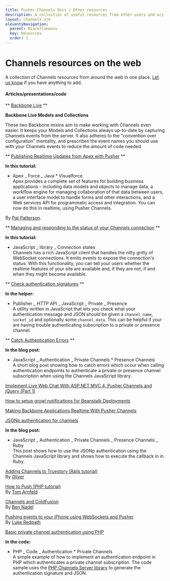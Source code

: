 ```yaml
---
title: Pusher Channels Docs | Other resources
description: A collection of useful resources from other users and writers on the web to help you get set up with Channels.
layout: channels.njk
eleventyNavigation:
  parent: Miscellaneous
  key: Resources
  order: 3
---
```


# Channels resources on the web

A collection of Channels resources from around the web in one place. [Let us know](mailto:support@pusher.com) if you have anything to add.

#### Articles/presentations/code

** [Backbone Live](https://github.com/bluedevil2k/backbone-live) **

**Backbone Live Models and Collections**

These two Backbone mixins aim to make working with Channels even easier. It keeps your Models and Collections always up-to-date by capturing Channels events from the server. It also adheres to the "convention over configuration" mentality, and prescribes the event names you should use with your Channels events to reduce the amount of code needed.

** [Publishing Realtime Updates from Apex with Pusher](http://blogs.developerforce.com/developer-relations/2011/10/publishing-real-time-updates-from-apex-with-pusher.html) **

**In this tutorial:**

- Apex _ Force _ Java \* Visualforce  
  Apex provides a complete set of features for building business applications – including data models and objects to manage data, a workflow engine for managing collaboration of that data between users, a user interface model to handle forms and other interactions, and a Web services API for programmatic access and integration. You can now do this in realtime, using Pusher Channels.

By [Pat Patterson](http://blogs.developerforce.com/developer-relations/author/pat-patterson).

** [Managing and responding to the status of your Channels connection](https://blog.pusher.com/2011/7/12/connections-states) **

**In this tutorial:**

- JavaScript _ library _ Connection states  
  Channels has a rich JavaScript client that handles the nitty gritty of WebSocket connections. It emits events to expose the connection's status. With this functionality, you can tell your users whether the realtime features of your site are available and, if they are not, if and when they might become available.

** [Check authentication signatures](http://www.leggetter.co.uk/pusher/help/auth_checker/) **

**In the helper:**

- Publisher _ HTTP API _ JavaScript _ Private _ Presence  
  A utility written in JavaScript that lets you check what your authentication message and JSON should be given a `channel_name`, `socket_id` and optionally some `channel_data`. This can be helpful if your are having trouble authenticating subscription to a private or presence channel.

** [Catch Authentication Errors](https://blog.pusher.com/2011/8/10/catching-your-private-and-presence-authentication-errors) **

**In the blog post:**

- JavaScript _ Authentication _ Private Channels \* Presence Channels  
  A short blog post showing how to catch errors which occur when calling authentication endpoints to authenticate a private or presence channel subscription when using the Channels JavaScript library.

[Implement Live Web Chat With ASP.NET MVC 4, Pusher Channels and jQuery (Part 1)](http://www.geekbeing.com/2012/05/18/implement-live-web-chat-part-1/)

[How to setup growl notifications for Beanstalk Deployments](http://www.joshstrange.com/2012/06/14/how-to-setup-growl-notifications-for-beanstalk-deployments-updated/)

[Making Backbone Applications Realtime With Pusher Channels](http://blog.gazler.com/blog/2012/04/02/making-backbone-applications-realtime-with-pusher/)

[JSONp authentication for channels](https://blog.pusher.com/2010/10/26/jsonp-authentication-for-private-channels)

**In the blog post:**

- JavaScript _ Authentication _ Private Channels _ Presence Channels _ Ruby  
  This post shows how to use the JSONp authentication using the Channels JavaScript library and shows how to execute the callback in in Ruby.

[Adding Channels to Truestory (Rails tutorial)](http://blog.new-bamboo.co.uk/2010/5/12/integrating-pusher-into-a-complex-app-in-one-day) <br /> By [Oliver](http://new-bamboo.co.uk)

[How to Push (PHP tutorial)](http://blog.tarnfeldweb.com/2010/05/how-to-push/) <br /> By [Tom Arnfeld](http://tarnfeldweb.com/ "Tom Arnfeld")

[Channels and ColdFusion](http://www.bennadel.com/blog/1954-Using-ColdFusion-With-Pusher-A-Notification-Service-Powered-By-HTML5-WebSockets.htm) <br /> By [Ben Nadel](http://www.bennadel.com/)

[Pushing events to your iPhone using WebSockets and Pusher](http://lukeredpath.co.uk/blog/pushing-events-to-your-iphone-using-websockets-and-pusher.html "Pushing events to your iPhone using WebSockets and Pusher") <br /> By [Luke Redpath](http://lukeredpath.co.uk/ "Luke Redpath")

[Basic private channel authentication using PHP](https://gist.github.com/1180618)

**In the code:**

- PHP _ Code _ Authentication \* Private Channels  
  A simple example of how to implement an authentication endpoint in PHP which authenticates a private channel subscription. The code sample uses the [PHP Channels Server library](/docs/channels/channels_libraries/libraries) to generate the authentication signature and JSON.
